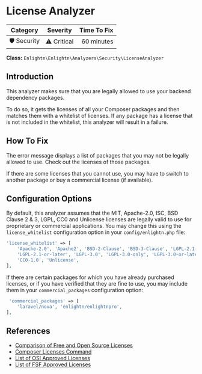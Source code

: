 # License Analyzer

| Category       | Severity   | Time To Fix  |
| -------------  |:----------:| ------------:|
| 🛡️ Security    | ⚠️ Critical | 60 minutes   |

**Class:** `Enlightn\Enlightn\Analyzers\Security\LicenseAnalyzer`

## Introduction

This analyzer makes sure that you are legally allowed to use your backend dependency packages.

To do so, it gets the licenses of all your Composer packages and then matches them with a whitelist of licenses. If any package has a license that is not included in the whitelist, this analyzer will result in a failure.

## How To Fix

The error message displays a list of packages that you may not be legally allowed to use. Check out the licenses of those packages.

If there are some licenses that you cannot use, you may have to switch to another package or buy a commercial license (if available).

## Configuration Options

By default, this analyzer assumes that the MIT, Apache-2.0, ISC, BSD Clause 2 & 3, LGPL, CC0 and Unlicense licenses are legally valid to use for proprietary or commercial applications. You may change this using the `license_whitelist` configuration option in your `config/enlightn.php` file:

```php
'license_whitelist' => [
    'Apache-2.0', 'Apache2', 'BSD-2-Clause', 'BSD-3-Clause', 'LGPL-2.1-only', 'LGPL-2.1',
    'LGPL-2.1-or-later', 'LGPL-3.0', 'LGPL-3.0-only', 'LGPL-3.0-or-later', 'MIT', 'ISC',
    'CC0-1.0', 'Unlicense',
],
```

If there are certain packages for which you have already purchased licenses, or if you have verified that they are fine to use, you may include them in your `commercial_packages` configuration option:

```php
 'commercial_packages' => [
    'laravel/nova', 'enlightn/enlightnpro',
],
``` 

## References

- [Comparison of Free and Open Source Licenses](https://en.wikipedia.org/wiki/Comparison_of_free_and_open-source_software_licences)
- [Composer Licenses Command](https://getcomposer.org/doc/03-cli.md#licenses)
- [List of OSI Approved Licenses](https://opensource.org/licenses/alphabetical)
- [List of FSF Approved Licenses](https://www.gnu.org/licenses/license-list.html)